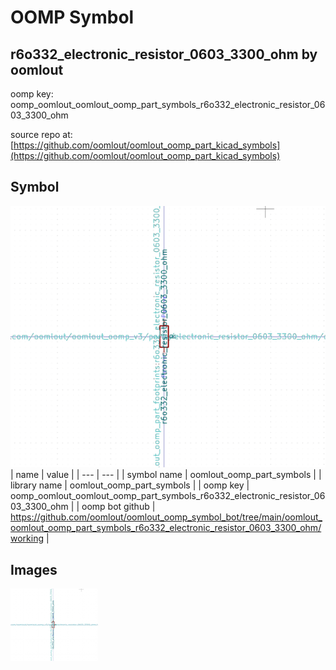 # OOMP Symbol  
## r6o332_electronic_resistor_0603_3300_ohm  by oomlout  
  
oomp key: oomp_oomlout_oomlout_oomp_part_symbols_r6o332_electronic_resistor_0603_3300_ohm  
  
source repo at: [https://github.com/oomlout/oomlout_oomp_part_kicad_symbols](https://github.com/oomlout/oomlout_oomp_part_kicad_symbols)  
## Symbol  
  
[![working.png](working_600.png)](working.png)  
| name | value | 
| --- | --- | 
| symbol name | oomlout_oomp_part_symbols | 
| library name | oomlout_oomp_part_symbols | 
| oomp key | oomp_oomlout_oomlout_oomp_part_symbols_r6o332_electronic_resistor_0603_3300_ohm | 
| oomp bot github | https://github.com/oomlout/oomlout_oomp_symbol_bot/tree/main/oomlout_oomlout_oomp_part_symbols_r6o332_electronic_resistor_0603_3300_ohm/working | 
## Images  
  
[![working.png](working_140.png)](working.png)  
